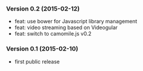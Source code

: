 ### Version 0.2 (2015-02-12)

  - feat: use bower for Javascript library management
  - feat: video streaming based on Videogular
  - feat: switch to camomile.js v0.2

### Version 0.1 (2015-02-10)

  - first public release
  